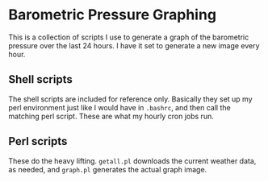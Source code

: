 # Barometric Pressure Graphing

This is a collection of scripts I use to generate a graph of the barometric pressure over the last 24 hours. I have it set to generate a new image every hour.

## Shell scripts

The shell scripts are included for reference only. Basically they set up my perl environment just like I would have in `.bashrc`, and then call the matching perl script. These are what my hourly cron jobs run.

## Perl scripts

These do the heavy lifting. `getall.pl` downloads the current weather data, as needed, and `graph.pl` generates the actual graph image.
